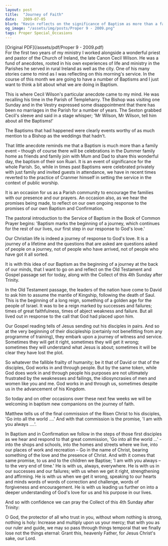 ```yaml
---
layout: post
title:  "Journey of Faith"
date:   2009-07-05
blurb: "Kevin reflects on the significance of Baptism as more than a family event, emphasizing its importance to the parish community. He draws from anecdotes and scripture to illustrate the Christian life as a journey of response to God's love, marked by both successes and failures. The sermon encourages us to embrace our roles as disciples, carrying the love and presence of Christ into the world, reassured by His constant presence."
og_image: "/assets/img/posts/Proper 9 - 2009.png"
tags: Proper Special_Occasions
---
```

[Original PDF](/assets/pdf/Proper 9 - 2009.pdf)    
For the first two years of my ministry I worked alongside a wonderful priest and pastor of the Church of Ireland, the late Canon Cecil Wilson. He was a fund of anecdotes, rooted in his own experiences of life and ministry in the Parishes he served in rural Ireland as well as the city. One of his many stories came to mind as I was reflecting on this morning's service. In the course of this month we are going to have a number of Baptisms and I just want to think a bit about what we are doing in Baptism.

This is where Cecil Wilson's particular anecdote came to my mind. He was recalling his time in the Parish of Templeharry. The Bishop was visiting one Sunday and in the Vestry expressed some disappointment that there has been no marriages in the Parish for a number of years. The Sexton grabbed Cecil's sleeve and said in a stage whisper; 'Mr Wilson, Mr Wilson, tell him about all the Baptisms!'

The Baptisms that had happened were clearly events worthy of as much mention to a Bishop as the weddings that hadn't.

That little anecdote reminds me that a Baptism is much more than a family event – though of course there will be celebrations in the Dummer family home as friends and family join with Mum and Dad to share this wonderful day, the baptism of their son Ruari. It is an event of significance for the whole Parish. So, while in times past Baptisms were celebrated privately with just family and invited guests in attendance, we have in recent times reverted to the practice of Cranmer himself in setting the service in the context of public worship.

It is an occasion for us as a Parish community to encourage the families with our presence and our prayers. An occasion also, as we hear the promises being made, to reflect on our own ongoing response to the promises of our own Baptism and Confirmation.

The pastoral introduction to the Service of Baptism in the Book of Common Prayer begins: 'Baptism marks the beginning of a journey, which continues for the rest of our lives, our first step in our response to God's love.'

Our Christian life is indeed a journey of response to God's love. It is a journey of a lifetime and the questions that are asked are questions asked of people on a journey, not of people who have arrived, not of people who have got it all sorted.

It is with this idea of our Baptism as the beginning of a journey at the back of our minds, that I want to go on and reflect on the Old Testament and Gospel passage set for today, along with the Collect of this 4th Sunday after Trinity.

In the Old Testament passage, the leaders of the nation have come to David to ask him to assume the mantle of Kingship, following the death of Saul. This is the beginning of a long reign, something of a golden age for the people of Israel. It was to be a reign marked by successes and failures; times of great faithfulness, times of abject weakness and failure. But all lived out in response to the call that God had placed upon him.

Our Gospel reading tells of Jesus sending out his disciples in pairs. And so at the very beginning of their discipleship (certainly not benefitting from any programme of training), they embark upon a journey of witness and service. Sometimes they will get it right, sometimes they will get it wrong; sometimes they will understand what Jesus is about; sometimes it will be clear they have lost the plot.

So whatever the fallible frailty of humanity; be it that of David or that of the disciples, God works in and through people. But by the same token, while God does work in and through people his purposes are not ultimately frustrated by the weaknesses and failings, the idiosyncrasies of men and women like you and me. God works in and through us, sometimes despite us in the advancement of his Kingdom.

So today and on other occasions over these next few weeks we will be welcoming in baptism new companions on the journey of faith.

Matthew tells us of the final commission of the Risen Christ to his disciples, 'Go into all the world ....' And with that commission is the promise, 'I am with you always ....'.

In Baptism and in Confirmation we follow in the steps of those first disciples as we hear and respond to that great commission, 'Go into all the world ...' - into the shops and schools, into the homes and streets where we live, into our places of work and recreation – Go in the name of Christ, bearing something of the love and the presence of Christ. And with it comes that same promise, to us and to the children we Baptise; 'I am with you always – to the very end of time.' He is with us, always, everywhere. He is with us in our successes and our failures; with us when we get it right, strengthening and affirming. He is with us when we get it wrong, speaking to our hearts and minds words of words of correction and challenge, words of forgiveness and encouragement. He is with us leading us further on into a deeper understanding of God's love for us and his purpose in our lives.

And so with confidence we can pray the Collect of this 4th Sunday after Trinity:

O God, the protector of all who trust in you,
without whom nothing is strong, nothing is holy:
Increase and multiply upon us your mercy;
that with you as our ruler and guide,
we may so pass through things temporal
that we finally lose not the things eternal:
Grant this, heavenly Father,
for Jesus Christ's sake, our Lord.
